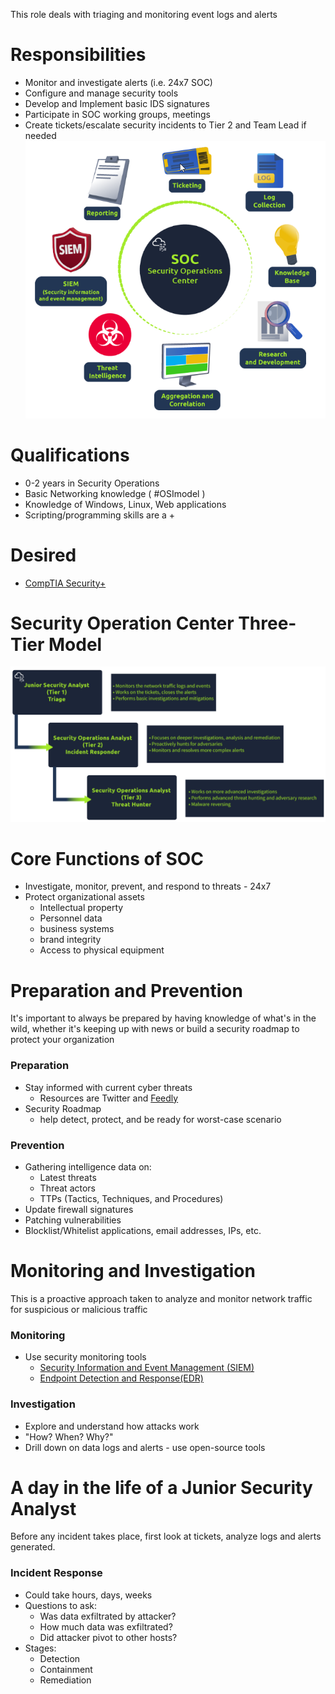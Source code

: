 This role deals with triaging and monitoring event logs and alerts

# Responsibilities
- Monitor and investigate alerts (i.e. 24x7 SOC)
- Configure and manage security tools
- Develop and Implement basic IDS signatures
- Participate in SOC working groups, meetings
- Create tickets/escalate security incidents to Tier 2 and Team Lead if needed
![Alt text](<../../../../assets/Pasted image 20230816200248.png>)
# Qualifications
- 0-2 years in Security Operations
- Basic Networking knowledge ( #OSImodel )
- Knowledge of Windows, Linux, Web applications
- Scripting/programming skills are a +

# Desired 
- [CompTIA Security+](https://www.comptia.org/certifications/security)

# Security Operation Center Three-Tier Model

![Alt text](<../../../../assets/Pasted image 20230816195828.png>)


# Core Functions of SOC

- Investigate, monitor, prevent, and respond to threats - 24x7
- Protect organizational assets
	- Intellectual property
	- Personnel data
	- business systems
	- brand integrity
	- Access to physical equipment

# Preparation and Prevention

It's important to always be prepared by having knowledge of what's in the wild, whether it's keeping up with news or build a security roadmap to protect your organization
### Preparation

- Stay informed with current cyber threats
	- Resources  are Twitter and [Feedly](https://feedly.com/i/welcome)
- Security Roadmap
	- help detect, protect, and be ready for worst-case scenario

### Prevention
- Gathering intelligence data on:
	- Latest threats
	- Threat actors
	- TTPs (Tactics, Techniques, and Procedures)
- Update firewall signatures
- Patching vulnerabilities
- Blocklist/Whitelist applications, email addresses, IPs, etc.

# Monitoring and Investigation

This is a proactive approach taken to analyze and monitor network traffic for suspicious or malicious traffic
### Monitoring
- Use security monitoring tools
	- [Security Information and Event Management (SIEM)](https://www.varonis.com/blog/what-is-siem)
	- [Endpoint Detection and Response(EDR)](https://www.trellix.com/en-us/security-awareness/endpoint/what-is-endpoint-detection-and-response.html)
### Investigation
- Explore and understand how attacks work
- "How? When? Why?"
- Drill down on data logs and alerts - use open-source tools

# A day in the life of a Junior Security Analyst

Before any incident takes place, first look at tickets, analyze logs and alerts generated. 
### Incident Response
- Could take hours, days, weeks
- Questions to ask:
	- Was data exfiltrated by attacker?
	- How much data was exfiltrated?
	- Did attacker pivot to other hosts?
- Stages:
	- Detection
	- Containment
	- Remediation


